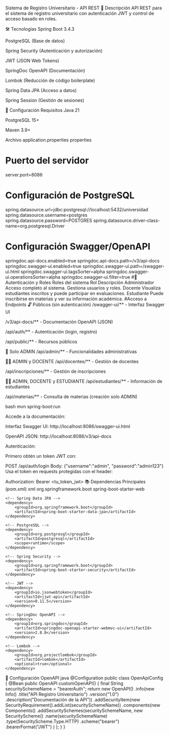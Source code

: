Sistema de Registro Universitario - API REST
📌 Descripción
API REST para el sistema de registro universitario con autenticación JWT y control de acceso basado en roles. 

🛠 Tecnologías
Spring Boot 3.4.3

PostgreSQL (Base de datos)

Spring Security (Autenticación y autorización)

JWT (JSON Web Tokens)

SpringDoc OpenAPI (Documentación)

Lombok (Reducción de código boilerplate)

Spring Data JPA (Acceso a datos)

Spring Session (Gestión de sesiones)

🔧 Configuración
Requisitos
Java 21

PostgreSQL 15+

Maven 3.9+

Archivo application.properties
properties
# Puerto del servidor
server.port=8086

# Configuración de PostgreSQL
spring.datasource.url=jdbc:postgresql://localhost:5432/universidad
spring.datasource.username=postgres
spring.datasource.password=POSTGRES
spring.datasource.driver-class-name=org.postgresql.Driver

# Configuración Swagger/OpenAPI
springdoc.api-docs.enabled=true
springdoc.api-docs.path=/v3/api-docs
springdoc.swagger-ui.enabled=true
springdoc.swagger-ui.path=/swagger-ui.html
springdoc.swagger-ui.tagsSorter=alpha
springdoc.swagger-ui.operationsSorter=alpha
springdoc.swagger-ui.filter=true
#🔐 Autenticación y Roles
Roles del sistema
Rol	Descripción
Administrador	Acceso completo al sistema. Gestiona usuarios y roles.
Docente	Visualiza estudiantes inscritos y puede participar en evaluaciones.
Estudiante	Puede inscribirse en materias y ver su información académica.
#Acceso a Endpoints
🔓 Públicos (sin autenticación)
/swagger-ui/** - Interfaz Swagger UI

/v3/api-docs/** - Documentación OpenAPI (JSON)

/api/auth/** - Autenticación (login, registro)

/api/public/** - Recursos públicos

🔐 Solo ADMIN
/api/admin/** - Funcionalidades administrativas

👨‍🏫 ADMIN y DOCENTE
/api/docentes/** - Gestión de docentes

/api/inscripciones/** - Gestión de inscripciones

👨‍🎓 ADMIN, DOCENTE y ESTUDIANTE
/api/estudiantes/** - Información de estudiantes

/api/materias/** - Consulta de materias (creación solo ADMIN)

bash
mvn spring-boot:run

Accede a la documentación:

Interfaz Swagger UI: http://localhost:8086/swagger-ui.html

OpenAPI JSON: http://localhost:8086/v3/api-docs

Autenticación:

Primero obtén un token JWT con:

POST /api/auth/login
Body: {"username":"admin", "password":"admin123"}
Usa el token en requests protegidas con el header:

Authorization: Bearer <tu_token_jwt>
📚 Dependencias Principales (pom.xml)
xml
<dependencies>
    <!-- Spring Boot Web -->
    <dependency>
        <groupId>org.springframework.boot</groupId>
        <artifactId>spring-boot-starter-web</artifactId>
    </dependency>
    
    <!-- Spring Data JPA -->
    <dependency>
        <groupId>org.springframework.boot</groupId>
        <artifactId>spring-boot-starter-data-jpa</artifactId>
    </dependency>
    
    <!-- PostgreSQL -->
    <dependency>
        <groupId>org.postgresql</groupId>
        <artifactId>postgresql</artifactId>
        <scope>runtime</scope>
    </dependency>
    
    <!-- Spring Security -->
    <dependency>
        <groupId>org.springframework.boot</groupId>
        <artifactId>spring-boot-starter-security</artifactId>
    </dependency>
    
    <!-- JWT -->
    <dependency>
        <groupId>io.jsonwebtoken</groupId>
        <artifactId>jjwt-api</artifactId>
        <version>0.11.5</version>
    </dependency>
    
    <!-- SpringDoc OpenAPI -->
    <dependency>
        <groupId>org.springdoc</groupId>
        <artifactId>springdoc-openapi-starter-webmvc-ui</artifactId>
        <version>2.8.8</version>
    </dependency>
    
    <!-- Lombok -->
    <dependency>
        <groupId>org.projectlombok</groupId>
        <artifactId>lombok</artifactId>
        <optional>true</optional>
    </dependency>
</dependencies>
📝 Configuración OpenAPI
java
@Configuration
public class OpenApiConfig {
    @Bean
    public OpenAPI customOpenAPI() {
        final String securitySchemeName = "bearerAuth";
        return new OpenAPI()
            .info(new Info()
                .title("API Registro Universitario")
                .version("1.0")
                .description("Documentación de la API"))
            .addSecurityItem(new SecurityRequirement().addList(securitySchemeName))
            .components(new Components()
                .addSecuritySchemes(securitySchemeName,
                    new SecurityScheme()
                        .name(securitySchemeName)
                        .type(SecurityScheme.Type.HTTP)
                        .scheme("bearer")
                        .bearerFormat("JWT")
                )
            );
    }
}
